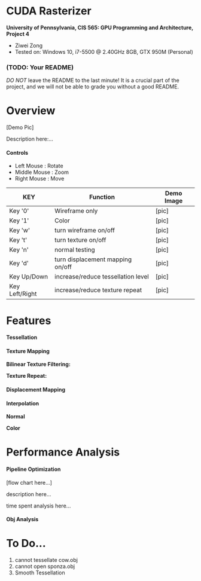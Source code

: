 CUDA Rasterizer
===============

**University of Pennsylvania, CIS 565: GPU Programming and Architecture, Project 4**

* Ziwei Zong
* Tested on: Windows 10, i7-5500 @ 2.40GHz 8GB, GTX 950M (Personal)

### (TODO: Your README)

*DO NOT* leave the README to the last minute! It is a crucial part of the
project, and we will not be able to grade you without a good README.


Overview
========================

[Demo Pic]

Description here:...

#### Controls

* Left Mouse   : Rotate
* Middle Mouse : Zoom
* Right Mouse  : Move

|  KEY			|   Function						| Demo Image|
|---------------|-----------------------------------|-----------|
|Key '0'		| Wireframe only					|  [pic]    |
|Key '1'		|     Color							|  [pic]    |
|Key 'w'		| turn wireframe on/off				|  [pic]    |
|Key 't'		| turn texture on/off			    |  [pic]    |
|Key 'n'		|  normal testing					|  [pic]    |
|Key 'd'		| turn displacement mapping on/off  |  [pic]    |
|Key Up/Down	|increase/reduce tessellation level |  [pic]    |
|Key Left/Right	|increase/reduce texture repeat		|  [pic]    |

Features
========================

#### Tessellation

#### Texture Mapping

**Bilinear Texture Filtering:** 

**Texture Repeat:** 

#### Displacement Mapping

#### Interpolation

**Normal**

**Color**

Performance Analysis
========================

#### Pipeline Optimization

[flow chart here...]

description here...

time spent analysis here...

#### Obj Analysis


To Do...
========================
1. cannot tessellate cow.obj
2. cannot open sponza.obj
3. Smooth Tessellation